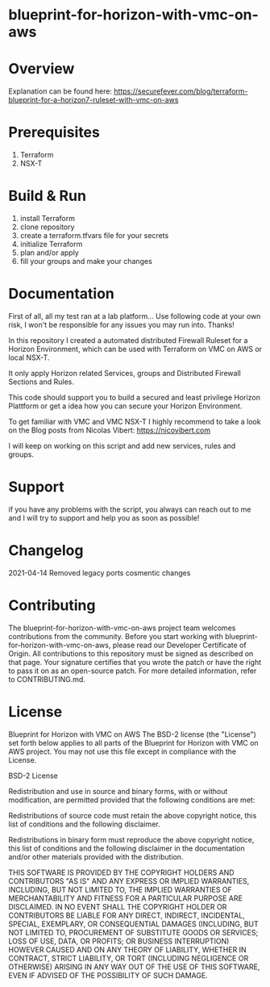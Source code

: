 # blueprint-for-horizon-with-vmc-on-aws

# Overview

Explanation can be found here: https://securefever.com/blog/terraform-blueprint-for-a-horizon7-ruleset-with-vmc-on-aws


# Prerequisites

1. Terraform
2. NSX-T

# Build & Run

1. install Terraform
2. clone repository
3. create a terraform.tfvars file for your secrets
4. initialize Terraform
5. plan and/or apply
6. fill your groups and make your changes

# Documentation

First of all, all my test ran at a lab platform… Use following code at your own risk, I won't be responsible for any issues you may run into. Thanks!

In this repository I created a automated distributed Firewall Ruleset for a Horizon Environment, which can be used with
Terraform on VMC on AWS or local NSX-T.

It only apply Horizon related Services, groups and Distributed Firewall Sections and Rules.

This code should support you to build a secured and least privilege Horizon Plattform or get a idea how you can secure your Horizon Environment.

To get familiar with VMC and VMC NSX-T I highly recommend to take a look on the Blog posts from Nicolas Vibert:
https://nicovibert.com

I will keep on working on this script and add new services, rules and groups.

# Support

if you have any problems with the script, you always can reach out to me and I will try to support and help you as soon as possible!

# Changelog

2021-04-14
Removed legacy ports
cosmentic changes


# Contributing
The blueprint-for-horizon-with-vmc-on-aws project team welcomes contributions from the community. Before you start working with blueprint-for-horizon-with-vmc-on-aws, please read our Developer Certificate of Origin. All contributions to this repository must be signed as described on that page. Your signature certifies that you wrote the patch or have the right to pass it on as an open-source patch. For more detailed information, refer to CONTRIBUTING.md.

# License

Blueprint for Horizon with VMC on AWS
The BSD-2 license (the "License") set forth below applies to all parts of the Blueprint for Horizon with VMC on AWS project. You may not use this file except in compliance with the License.

BSD-2 License

Redistribution and use in source and binary forms, with or without modification, are permitted provided that the following conditions are met:

Redistributions of source code must retain the above copyright notice, this list of conditions and the following disclaimer.

Redistributions in binary form must reproduce the above copyright notice, this list of conditions and the following disclaimer in the documentation and/or other materials provided with the distribution.

THIS SOFTWARE IS PROVIDED BY THE COPYRIGHT HOLDERS AND CONTRIBUTORS "AS IS" AND ANY EXPRESS OR IMPLIED WARRANTIES, INCLUDING, BUT NOT LIMITED TO, THE IMPLIED WARRANTIES OF MERCHANTABILITY AND FITNESS FOR A PARTICULAR PURPOSE ARE DISCLAIMED. IN NO EVENT SHALL THE COPYRIGHT HOLDER OR CONTRIBUTORS BE LIABLE FOR ANY DIRECT, INDIRECT, INCIDENTAL, SPECIAL, EXEMPLARY, OR CONSEQUENTIAL DAMAGES (INCLUDING, BUT NOT LIMITED TO, PROCUREMENT OF SUBSTITUTE GOODS OR SERVICES; LOSS OF USE, DATA, OR PROFITS; OR BUSINESS INTERRUPTION) HOWEVER CAUSED AND ON ANY THEORY OF LIABILITY, WHETHER IN CONTRACT, STRICT LIABILITY, OR TORT (INCLUDING NEGLIGENCE OR OTHERWISE) ARISING IN ANY WAY OUT OF THE USE OF THIS SOFTWARE, EVEN IF ADVISED OF THE POSSIBILITY OF SUCH DAMAGE.
